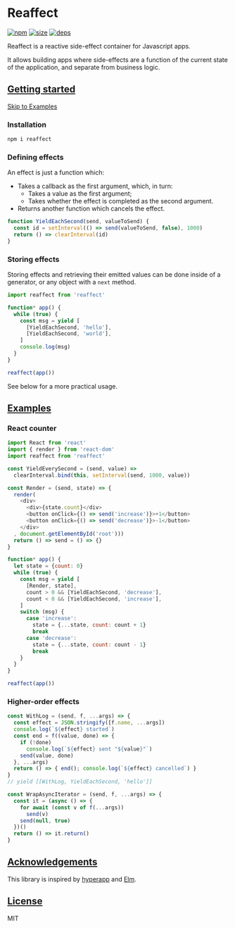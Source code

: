 # Reaffect
[![npm](https://img.shields.io/npm/v/reaffect.svg)](https://www.npmjs.org/package/reaffect)
[![size](https://img.badgesize.io/rliang/reaffect/master/index.js.png?compression=gzip)](https://github.com/ngryman/badge-size)
[![deps](https://david-dm.org/rliang/reaffect/status.svg)](https://david-dm.org/rliang/reaffect)

Reaffect is a reactive side-effect container for Javascript apps.

It allows building apps where side-effects are
a function of the current state of the application,
and separate from business logic.

## [Getting started](#getting-started)

[Skip to Examples](#examples)

### Installation

```sh
npm i reaffect
```

### Defining effects

An effect is just a function which:

* Takes a callback as the first argument, which, in turn:
  * Takes a value as the first argument;
  * Takes whether the effect is completed as the second argument.
* Returns another function which cancels the effect.

```js
function YieldEachSecond(send, valueToSend) {
  const id = setInterval(() => send(valueToSend, false), 1000)
  return () => clearInterval(id)
}
```

### Storing effects

Storing effects and retrieving their emitted values
can be done inside of a generator,
or any object with a `next` method.

```js
import reaffect from 'reaffect'

function* app() { 
  while (true) {
    const msg = yield [
      [YieldEachSecond, 'hello'],
      [YieldEachSecond, 'world'],
    ]
    console.log(msg)
  }
}

reaffect(app())
```

See below for a more practical usage.

## [Examples](#examples)

### React counter

```js
import React from 'react'
import { render } from 'react-dom'
import reaffect from 'reaffect'

const YieldEverySecond = (send, value) =>
  clearInterval.bind(this, setInterval(send, 1000, value))

const Render = (send, state) => {
  render(
    <div>
      <div>{state.count}</div>
      <button onClick={() => send('increase')}>+1</button>
      <button onClick={() => send('decrease')}>-1</button>
    </div>
  , document.getElementById('root')))
  return () => send = () => {}
}

function* app() { 
  let state = {count: 0}
  while (true) {
    const msg = yield [
      [Render, state], 
      count > 0 && [YieldEachSecond, 'decrease'],
      count < 0 && [YieldEachSecond, 'increase'],
    ]
    switch (msg) {
      case 'increase':
        state = {...state, count: count + 1}
        break
      case 'decrease':
        state = {...state, count: count - 1}
        break
    }
  }
}

reaffect(app())
```

### Higher-order effects

```js
const WithLog = (send, f, ...args) => {
  const effect = JSON.stringify([f.name, ...args])
  console.log(`${effect} started`)
  const end = f((value, done) => {
    if (!done)
      console.log(`${effect} sent "${value}"`)
    send(value, done)
  }, ...args)
  return () => { end(); console.log(`${effect} cancelled`) }
}
// yield [[WithLog, YieldEachSecond, 'hello']]
```

```js
const WrapAsyncIterator = (send, f, ...args) => {
  const it = (async () => {
    for await (const v of f(...args))
      send(v)
    send(null, true)
  })()
  return () => it.return()
}
```

## [Acknowledgements](#acknowledgements)

This library is inspired by
[hyperapp](https://github.com/jorgebucaran/hyperapp/tree/V2)
and [Elm](https://elm-lang.org).

## [License](#license)

MIT
